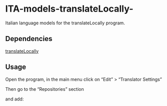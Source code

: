 # ITA-models-translateLocally-
Italian language models for the translateLocally program. 

## Dependencies
[translateLocally](https://github.com/XapaJIaMnu/translateLocally)

## Usage
Open the program, in the main menu click on “Edit” > “Translator Settings”

Then go to the “Repositories” section

and add: 

